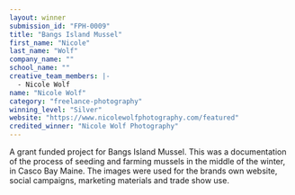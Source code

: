 ```yaml
---
layout: winner
submission_id: "FPH-0009"
title: "Bangs Island Mussel"
first_name: "Nicole"
last_name: "Wolf"
company_name: ""
school_name: ""
creative_team_members: |-
  - Nicole Wolf
name: "Nicole Wolf"
category: "freelance-photography"
winning_level: "Silver"
website: "https://www.nicolewolfphotography.com/featured"
credited_winner: "Nicole Wolf Photography"
---
```


A grant funded project for Bangs Island Mussel. This was a documentation of the process of seeding and farming mussels in the middle of the winter, in Casco Bay Maine. The images were used for the brands own website, social campaigns, marketing materials and trade show use.

